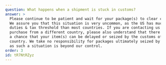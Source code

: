 ```yaml
---
question: What happens when a shipment is stuck in customs?
answer: >
  Please continue to be patient and wait for your package(s) to clear customs.
  We assure you that this situation is very uncommon, as the US has much higher
  duties & tax threshold than most countries. If you are contacting us to
  purchase from a different country, please also understand that there is always
  a chance that your item(s) can be delayed or seized by the customs of your
  country. We take no responsibility for packages ultimately seized by customs,
  as such a situation is beyond our control.
order: 3
id: tR7NtRZyz
---
```

